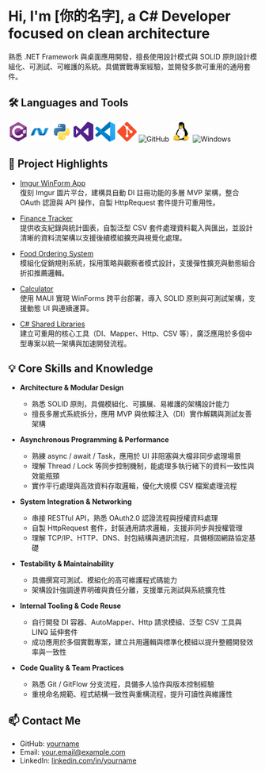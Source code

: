 # Hi, I'm [你的名字], a C# Developer focused on clean architecture

熟悉 .NET Framework 與桌面應用開發，擅長使用設計模式與 SOLID 原則設計模組化、可測試、可維護的系統。具備實戰專案經驗，並開發多款可重用的通用套件。

## 🛠️ Languages and Tools

<p align="left">
  <!-- Programming Languages -->
  <img src="https://raw.githubusercontent.com/devicons/devicon/master/icons/csharp/csharp-original.svg" alt="C#" width="40" height="40"/>
  <img src="https://raw.githubusercontent.com/devicons/devicon/master/icons/dot-net/dot-net-original.svg" alt=".NET" width="40" height="40"/>
  <img src="https://raw.githubusercontent.com/devicons/devicon/master/icons/python/python-original.svg" alt="Python" width="40" height="40"/>

  <!-- IDE & Editor -->
  <img src="https://raw.githubusercontent.com/devicons/devicon/master/icons/visualstudio/visualstudio-plain.svg" alt="Visual Studio" width="40" height="40"/>
  <img src="https://raw.githubusercontent.com/devicons/devicon/master/icons/vscode/vscode-original.svg" alt="VS Code" width="40" height="40"/>

  <!-- Tools -->
  <img src="https://raw.githubusercontent.com/devicons/devicon/master/icons/git/git-original.svg" alt="Git" width="40" height="40"/>
  <img src="https://img.icons8.com/ios-filled/50/ffffff/github.png" alt="GitHub" width="40" height="40"/>
  
  <!-- Platform -->
  <img src="https://raw.githubusercontent.com/devicons/devicon/master/icons/linux/linux-original.svg" alt="Linux" width="40" height="40"/>
  <img src="https://img.icons8.com/color/48/000000/windows-10.png" alt="Windows" width="40" height="40"/>

</p>


## 📁 Project Highlights

- [Imgur WinForm App](https://github.com/Yihuan-Gong/ImgurWinFormApp)  
  復刻 Imgur 圖片平台，建構具自動 DI 註冊功能的多層 MVP 架構，整合 OAuth 認證與 API 操作，自製 HttpRequest 套件提升可重用性。

- [Finance Tracker](https://github.com/Yihuan-Gong/ExpenseTrackingApp)  
  提供收支紀錄與統計圖表，自製泛型 CSV 套件處理資料載入與匯出，並設計清晰的資料流架構以支援後續模組擴充與視覺化處理。

- [Food Ordering System](https://github.com/Yihuan-Gong/FoodOrderingApp)  
  模組化促銷規則系統，採用策略與觀察者模式設計，支援彈性擴充與動態組合折扣推薦邏輯。

- [Calculator](https://github.com/Yihuan-Gong/CalculatorApp)  
  使用 MAUI 實現 WinForms 跨平台部署，導入 SOLID 原則與可測試架構，支援動態 UI 與連續運算。

- [C# Shared Libraries](https://github.com/yourname/Awesome-CSharp-Utilities)  
  建立可重用的核心工具（DI、Mapper、Http、CSV 等），廣泛應用於多個中型專案以統一架構與加速開發流程。




## 💡 Core Skills and Knowledge

- **Architecture & Modular Design**
  - 熟悉 SOLID 原則，具備模組化、可擴展、易維護的架構設計能力
  - 擅長多層式系統拆分，應用 MVP 與依賴注入（DI）實作解耦與測試友善架構

- **Asynchronous Programming & Performance**
  - 熟練 async / await / Task，應用於 UI 非阻塞與大檔非同步處理場景
  - 理解 Thread / Lock 等同步控制機制，能處理多執行緒下的資料一致性與效能瓶頸
  - 實作平行處理與高效資料存取邏輯，優化大規模 CSV 檔案處理流程

- **System Integration & Networking**
  - 串接 RESTful API，熟悉 OAuth2.0 認證流程與授權資料處理
  - 自製 HttpRequest 套件，封裝通用請求邏輯，支援非同步與授權管理
  - 理解 TCP/IP、HTTP、DNS、封包結構與通訊流程，具備穩固網路協定基礎

- **Testability & Maintainability**
  - 具備撰寫可測試、模組化的高可維護程式碼能力
  - 架構設計強調邊界明確與責任分離，支援單元測試與系統擴充性

- **Internal Tooling & Code Reuse**
  - 自行開發 DI 容器、AutoMapper、Http 請求模組、泛型 CSV 工具與 LINQ 延伸套件
  - 成功應用於多個實戰專案，建立共用邏輯與標準化模組以提升整體開發效率與一致性

- **Code Quality & Team Practices**
  - 熟悉 Git / GitFlow 分支流程，具備多人協作與版本控制經驗
  - 重視命名規範、程式結構一致性與重構流程，提升可讀性與維護性


## 📫 Contact Me

- GitHub: [yourname](https://github.com/yourname)
- Email: your.email@example.com
- LinkedIn: [linkedin.com/in/yourname](https://linkedin.com/in/yourname)




<!--
**Yihuan-Gong/Yihuan-Gong** is a ✨ _special_ ✨ repository because its `README.md` (this file) appears on your GitHub profile.

Here are some ideas to get you started:

- 🔭 I’m currently working on ...
- 🌱 I’m currently learning ...
- 👯 I’m looking to collaborate on ...
- 🤔 I’m looking for help with ...
- 💬 Ask me about ...
- 📫 How to reach me: ...
- 😄 Pronouns: ...
- ⚡ Fun fact: ...
-->
